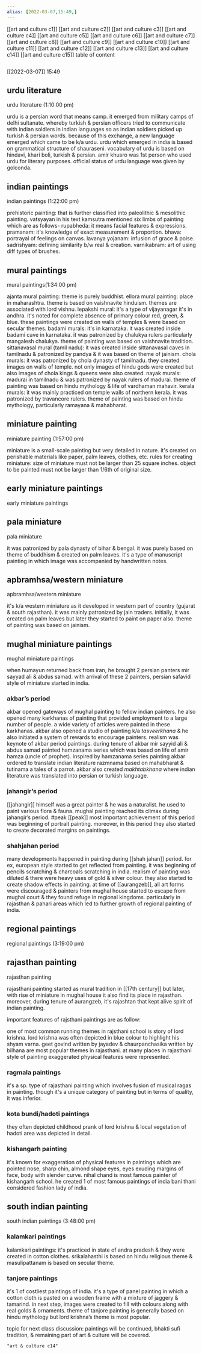 ```yaml
---
alias: [2022-03-07,15:49,]
---
```

[[art and culture c1]] [[art and culture c2]] [[art and culture c3]] [[art and culture c4]] [[art and culture c5]] [[art and culture c6]] [[art and culture c7]]
[[art and culture c8]] [[art and culture c9]] [[art and culture c10]] [[art and culture c11]] [[art and culture c12]] [[art and culture c13]] [[art and culture c14]]
[[art and culture c15]]
table of content
```toc
```

[[2022-03-07]] 15:49
## urdu literature
urdu literature   (1:10:00 pm)

urdu is a persian word that means camp.
it emerged from military camps of delhi sultanate. whereby turkish & persian officers tried to communicate with indian soldiers in indian languages so as indian soldiers picked up turkish & persian words.
because of this exchange, a new language emerged which came to be k/a urdu.
urdu which emerged in india is based on grammatical structure of shauraseni.
vocabulary of urdu is based on hindavi, khari boli, turkish & persian.
amir khusro was 1st person who used urdu for literary purposes.
official status of urdu language was given by golconda.

## indian paintings
indian paintings  (1:22:00 pm)

prehistoric painting:
that is further classified into paleolithic & mesolithic painting.
vatsyayan in his text kamsutra mentioned six limbs of painting which are as follows-
rupabheda:
it means facial features & expressions.
pramanam:
it's knowledge of exact measurement & proportion.
bhava:
portrayal of feelings on canvas.
lavanya yojanam:
infusion of grace & poise.
sadrishyam:
defining similarity b/w real & creation.
varnikabram:
art of using diff types of brushes.

## mural paintings
mural paintings(1:34:00 pm)

ajanta mural painting:
theme is purely buddhist.
ellora mural painting:
place in maharashtra.
theme is based on vaishnavite hinduism.
themes are associated with lord vishnu.
lepakshi mural:
it's a type of vijayanagar it's in andhra.
it's noted for complete absence of primary colour red, green, & blue.
these paintings were created on walls of temples & were based on secular themes.
badami murals:
it's in karnataka.
it was created inside badami cave in karnataka.
it was patronized by chalukya rulers particularly mangalesh chalukya.
theme of painting was based on vaishnavite tradition.
sittanavasal mural (tamil nadu):
it was created inside sittanavasal caves in tamilnadu & patronized by pandya & it was based on theme of jainism.
chola murals:
it was patronized by chola dynasty of tamilnadu.
they created images on walls of temple.
not only images of hindu gods were created but also images of chola kings & queens were also created.
nayak murals: madurai in tamilnadu & was patronized by nayak rulers of madurai. theme of painting was based on hindu mythology & life of vardhaman mahavir.
kerala murals:
it was mainly practiced on temple walls of northern kerala.
it was patronized by travancore rulers.
theme of painting was based on hindu mythology, particularly ramayana & mahabharat.

## miniature painting
miniature painting (1:57:00 pm)

miniature is a small-scale painting but very detailed in nature.
it's created on perishable materials like paper, palm leaves, clothes, etc.
rules for creating miniature: size of miniature must not be larger than 25 square inches.
object to be painted must not be larger than 1/6th of original size.

## early miniature paintings
early miniature paintings

## pala miniature
pala miniature

it was patronized by pala dynasty of bihar & bengal.
it was purely based on theme of buddhism & created on palm leaves.
it's a type of manuscript painting in which image was accompanied by handwritten notes.

## apbramhsa/western miniature
apbramhsa/western miniature

it's k/a western miniature as it developed in western part of country (gujarat & south rajasthan).
it was mainly patronized by jain traders.
initially, it was created on palm leaves but later they started to paint on paper also.
theme of painting was based on jainism.

## mughal miniature paintings
mughal miniature paintings

when humayun returned back from iran, he brought 2 persian panters mir sayyad ali & abdus samad.
with arrival of these 2 painters, persian safavid style of miniature started in india.
### akbar’s period
akbar opened gateways of mughal painting to fellow indian painters.
he also opened many karkhanas of painting that provided employment to a large number of people.
a wide variety of articles were painted in these karkhanas.
akbar also opened a studio of painting k/a *tasveerkhana* & he also initiated a system of rewards to encourage painters.
realism was keynote of akbar period paintings.
during tenure of akbar mir sayyid ali & abdus samad painted hamzanama series which was based on life of amir hamza (uncle of prophet).
inspired by hamzanama series painting akbar ordered to translate indian literature razmnama based on mahabharat & tutinama a tales of a parrot.
akbar also created *makhtabkhana* where indian literature was translated into persian or turkish language.
### jahangir’s period
[[jahangir]] himself was a great painter & he was a naturalist. he used to paint various flora & fauna.
mughal painting reached its climax during jahangir’s period. #peak [[peak]]
most important achievement of this period was beginning of portrait painting.
moreover, in this period they also started to create decorated margins on paintings.
### shahjahan period
many developments happened in painting during [[shah jahan]] period. for ex, european style started to get reflected from painting.
it was beginning of pencils scratching & charcoals scratching in india.
realism of painting was diluted & there were heavy uses of gold & silver colour.
they also started to create shadow effects in painting.
at time of [[aurangzeb]], all art forms were discouraged & painters from mughal house started to escape from mughal court & they found refuge in regional kingdoms. particularly in rajasthan & pahari areas which led to further growth of regional painting of india.

## regional paintings
regional paintings  (3:19:00 pm)

## rajasthan painting
rajasthan painting

rajasthani painting started as mural tradition in [[17th century]] but later, with rise of miniature in mughal house it also find its place in rajasthan. moreover, during tenure of aurangzeb, it's rajashtan that kept alive spirit of indian painting.

important features of rajsthani paintings are as follow:

one of most common running themes in rajsthani school is story of lord krishna.
lord krishna was often depicted in blue colour to highlight his shyam varna.
geet govind written by jayadev & chaurpanchasika written by bilhana are most popular themes in rajasthani.
at many places in rajasthani style of painting exaggerated physical features were represented.
### ragmala paintings
it's a sp. type of rajasthani painting which involves fusion of musical ragas in painting.
though it's a unique category of painting but in terms of quality, it was inferior.
### kota bundi/hadoti paintings
they often depicted childhood prank of lord krishna & local vegetation of hadoti area was depicted in detail.
### kishangarh painting
it's known for exaggeration of physical features in paintings which are pointed nose, sharp chin, almond shape eyes, eyes exuding margins of face, body with slender curve.
nihal chand is most famous painter of kishangarh school. he created 1 of most famous paintings of india bani thani considered fashion lady of india.

## south indian painting
south indian paintings  (3:48:00 pm)

### kalamkari paintings
kalamkari paintings:
it's practiced in state of andra pradesh & they were created in cotton clothes. srikalahasthi is based on hindu religious theme & masulipattanam is based on secular theme.
### tanjore paintings
it's 1 of costliest paintings of india.
it's a type of panel painting in which a cotton cloth is pasted on a wooden frame with a mixture of jaggery & tamarind. in next step, images were created to fill with colours along with real golds & ornaments.
theme of tanjore painting is generally based on hindu mythology but lord krishna’s theme is most popular.

topic for next class discussion: paintings will be continued, bhakti sufi tradition, & remaining part of art & culture will be covered.
```query
"art & culture c14"
```
